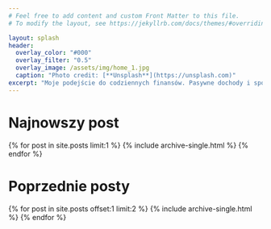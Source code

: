 ```yaml
---
# Feel free to add content and custom Front Matter to this file.
# To modify the layout, see https://jekyllrb.com/docs/themes/#overriding-theme-defaults

layout: splash
header:
  overlay_color: "#000"
  overlay_filter: "0.5"
  overlay_image: /assets/img/home_1.jpg
  caption: "Photo credit: [**Unsplash**](https://unsplash.com)"
excerpt: "Moje podejście do codziennych finansów. Pasywne dochody i sposoby na niezależność finansową. Subiektywnie, finansowo, rzetelnie."
---
```

<h1>Najnowszy post</h1>
{% for post in site.posts limit:1 %}
  {% include archive-single.html %}
{% endfor %}
<h1>Poprzednie posty</h1>
{% for post in site.posts offset:1 limit:2 %}
  {% include archive-single.html %}
{% endfor %}